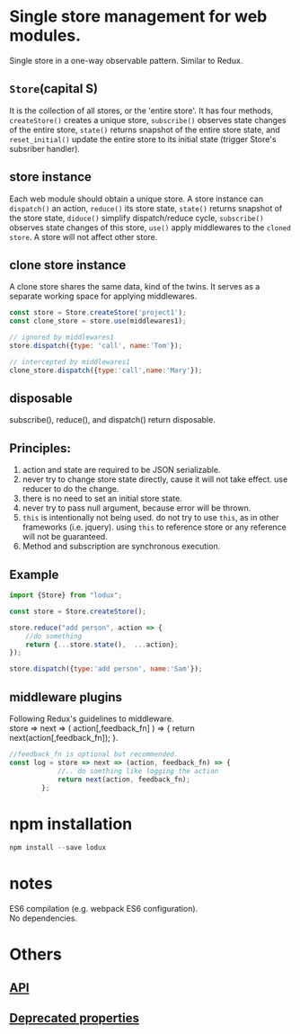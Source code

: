 # Single store management for web modules.
Single store in a one-way observable pattern. Similar to Redux.

## `Store`(capital S)  
It is the collection of all stores, or the 'entire store'. It has four methods, `createStore()` creates a unique store, `subscribe()` observes state changes of the entire store, `state()` returns snapshot of the entire store state, and `reset_initial()` update the entire store to its initial state (trigger Store's subsriber handler).

## store instance
Each web module should obtain a unique store. A store instance can `dispatch()` an action, `reduce()` its store state, `state()` returns snapshot of the store state, `diduce()` simplify dispatch/reduce cycle, `subscribe()` observes state changes of this store, `use()` apply middlewares to the `cloned store`.  A store will not affect other store.

## clone store instance
A clone store shares the same data, kind of the twins. It serves as a separate working space for applying middlewares.

```javascript
const store = Store.createStore('project1');
const clone_store = store.use(middlewares1);

// ignored by middlewares1
store.dispatch({type: 'call', name:'Tom'});

// intercepted by middlewares1
clone_store.dispatch({type:'call',name:'Mary'});
```

## disposable  
subscribe(), reduce(), and dispatch() return disposable.

## Principles:
1. action and state are required to be JSON serializable.
2. never try to change store state directly, cause it will not take effect. use reducer to do the change.
3. there is no need to set an initial store state.
4. never try to pass null argument, because error will be thrown.
5. `this` is intentionally not being used. do not try to use `this`, as in other frameworks (i.e. jquery). using `this` to reference store or any reference will not be guaranteed.
6. Method and subscription are synchronous execution.

## Example
```javascript
import {Store} from "lodux";

const store = Store.createStore();

store.reduce("add person", action => {
    //do something
    return {...store.state(),  ...action};
});

store.dispatch({type:'add person', name:'Sam'});
```

## middleware plugins
Following Redux's guidelines to middleware.  
store => next => ( action[,feedback_fn] ) => { return next(action[,feedback_fn]); }.  
```javascript
//feedback_fn is optional but recommended.
const log = store => next => (action, feedback_fn) => {
            //.. do somthing like logging the action
            return next(action, feedback_fn);
        };
```

# npm installation
```javascript
npm install --save lodux
```

# notes
ES6 compilation (e.g. webpack ES6 configuration).  
No dependencies.  


# Others

## [API](Readme.API.md)

## [Deprecated properties](Readme.deprecated.md)
